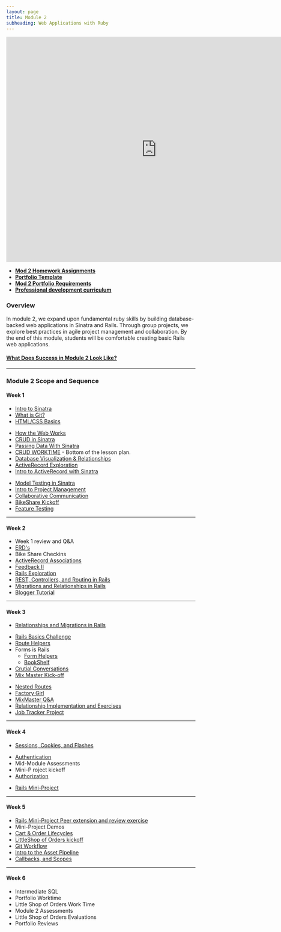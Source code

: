 ```yaml
---
layout: page
title: Module 2
subheading: Web Applications with Ruby
---
```


<iframe src="https://calendar.google.com/calendar/embed?mode=week&src=casimircreative.com_rps2hg1nfqjih4rcl3gl6s4lpk%40group.calendar.google.com&ctz=America/Denver" style="border: 0" width="800" height="600" frameborder="0" scrolling="no"></iframe>

* [__Mod 2 Homework Assignments__](homework)
* [__Portfolio Template__](https://raw.githubusercontent.com/turingschool/portfolios/master/template.markdown)
* [__Mod 2 Portfolio Requirements__](https://github.com/turingschool/portfolios#module-2)
* [__Professional development curriculum__](/professional_development)


### Overview

In module 2, we expand upon fundamental ruby skills by building database-backed web applications in Sinatra and Rails. Through group projects, we explore best practices in agile project management and collaboration. By the end of this module, students will be comfortable creating basic Rails web applications.

#### [What Does Success in Module 2 Look Like?](./success)

-------

### Module 2 Scope and Sequence

#### Week 1

* [Intro to Sinatra](lessons/introduction_to_sinatra)
* [What is Git?](lessons/what_is_git)
* [HTML/CSS Basics](slides/html_css_basics/html_css_basics)
<!-- * [Intro to Bootstrap](lessons/introduction_to_bootstrap_v2) -->
* [How the Web Works](slides/how_the_web_works/slides)
* [CRUD in Sinatra](lessons/crud-intro-sinatra)
* [Passing Data With Sinatra](https://github.com/turingschool/shopping)
* [CRUD WORKTIME](http://backend.turing.io/module2/lessons/crud-intro-sinatra) - Bottom of the lesson plan.
* [Database Visualization & Relationships](lessons/visualising_and_implementing_database_relationships)
* [ActiveRecord Exploration](https://github.com/turingschool/intro-to-ar)
* [Intro to ActiveRecord with Sinatra](lessons/intro_to_active_record_in_sinatra)
<!-- * [Professional Development: Flower Exercise](../professional_development/module_two/flower_exercise) -->
* [Model Testing in Sinatra](lessons/model_testing_in_sinatra_with_horses)
* [Intro to Project Management](lessons/intro_to_project_management)
* [Collaborative Communication]()
* [BikeShare Kickoff](https://github.com/turingschool/bike-share)
* [Feature Testing](lessons/feature_testing_in_sinatra_with_horses)

-------

#### Week 2

<!-- * [Intermediate Sql]() -->
* Week 1 review and Q&A
* [ERD's](lessons/entity-relationship-diagramming)
* Bike Share Checkins
* [ActiveRecord Associations](lessons/activerecord_associations)
* [Feedback II]()
* [Rails Exploration]()
* [REST, Controllers, and Routing in Rails](lessons/rest_routing_and_controllers_in_rails)
* [Migrations and Relationships in Rails](lessons/migrations-databases-relationships)
* [Blogger Tutorial](projects/blogger)

-------

#### Week 3

* [Relationships and Migrations in Rails](lessons/models_databases_relationships)
<!-- * [Revisiting the ActiveRecord Obstacle Course](lessons/active_record_obstacle_course) -->
* [Rails Basics Challenge](lessons/models_databases_relationships_routes_controllers_oh_my)
* [Route Helpers](lessons/route_helpers)
* Forms is Rails
  * [Form Helpers](lessons/form_helpers_rails)
  * [BookShelf](lessons/forms_primer)
* [Crutial Conversations]()
* [Mix Master Kick-off](projects/mix_master/1_getting_started)
<!-- * [Ruby Pairing](https://github.com/turingschool/challenges/blob/master/flatten.markdown) -->
* [Nested Routes](lessons/advanced_routing_rails)
* [Factory Girl](lessons/factory_documentation)
* [MixMaster Q&A](projects/mix_master/1_getting_started)
* [Relationship Implementation and Exercises](https://github.com/turingschool-examples/relationship_practice_exercises)
* [Job Tracker Project](https://github.com/turingschool/job-tracker)

-------

#### Week 4

* [Sessions, Cookies, and Flashes](lessons/sessions_cookies_flashes)
<!-- * Mid-Module Assessments Authentication Workshop???? -->
* [Authentication](lessons/authentication)
* Mid-Module Assessments
* Mini-P  roject kickoff
* [Authorization](lessons/authorization-in-rails)
<!-- * [Exploring Apis](lessons/exploring_apis) -->
<!-- * [Advanced Routing in Rails](lessons/advanced_routing_rails) -->
<!-- * [Rails Views Tips & Tricks](lessons/rails_views_tips_and_techniques) -->
* [Rails Mini-Project](projects/mini-project)

-------

#### Week 5

* [Rails Mini-Project Peer extension and review exercise](lessons/mini-project-gem-implementation)
* Mini-Project Demos
* [Cart & Order Lifecycles](lessons/cart_implementation)
* [LittleShop of Orders kickoff](projects/little_shop)
* [Git Workflow](lessons/git-groups)
* [Intro to the Asset Pipeline](lessons/intro_to_the_asset_pipeline)
* [Callbacks, and Scopes](lessons/scopes_callbacks_class_methods.markdown)

-------

#### Week 6

* Intermediate SQL
* Portfolio Worktime
* Little Shop of Orders Work Time
* Module 2 Assessments
* Little Shop of Orders Evaluations
* Portfolio Reviews
